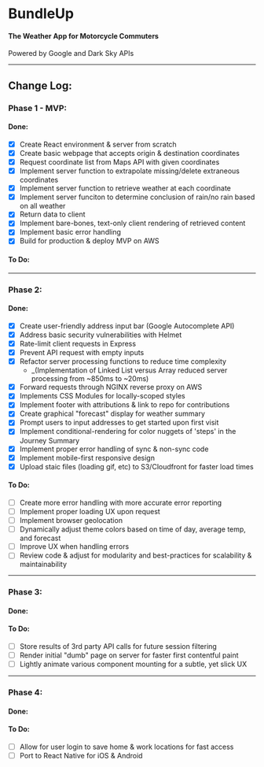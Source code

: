 # BundleUp
#### The Weather App for Motorcycle Commuters
<p>Powered by Google and Dark Sky APIs</p>

***

## Change Log:

### Phase 1 - MVP: 
#### Done: 
- [x] Create React environment & server from scratch
- [x] Create basic webpage that accepts origin & destination coordinates
- [x] Request coordinate list from Maps API with given coordinates
- [x] Implement server function to extrapolate missing/delete extraneous coordinates
- [x] Implement server function to retrieve weather at each coordinate 
- [x] Implement server funciton to determine conclusion of rain/no rain based on all weather
- [x] Return data to client
- [x] Implement bare-bones, text-only client rendering of retrieved content
- [x] Implement basic error handling
- [x] Build for production & deploy MVP on AWS

#### To Do:

***

### Phase 2:  
#### Done:
- [x] Create user-friendly address input bar (Google Autocomplete API)
- [x] Address basic security vulnerabilities with Helmet
- [x] Rate-limit client requests in Express
- [x] Prevent API request with empty inputs
- [x] Refactor server processing functions to reduce time complexity 
  - _(Implementation of Linked List versus Array reduced server processing from ~850ms to ~20ms)
- [x] Forward requests through NGINX reverse proxy on AWS
- [x] Implements CSS Modules for locally-scoped styles
- [x] Implement footer with attributions & link to repo for contributions
- [x] Create graphical "forecast" display for weather summary
- [x] Prompt users to input addresses to get started upon first visit
- [x] Implement conditional-rendering for color nuggets of 'steps' in the Journey Summary
- [x] Implement proper error handling of sync & non-sync code
- [x] Implement mobile-first responsive design
- [x] Upload staic files (loading gif, etc) to S3/Cloudfront for faster load times

#### To Do: 
- [ ] Create more error handling with more accurate error reporting
- [ ] Implement proper loading UX upon request
- [ ] Implement browser geolocation
- [ ] Dynamically adjust theme colors based on time of day, average temp, and forecast
- [ ] Improve UX when handling errors
- [ ] Review code & adjust for modularity and best-practices for scalability & maintainability

***

### Phase 3:
#### Done: 

#### To Do: 
- [ ] Store results of 3rd party API calls for future session filtering
- [ ] Render initial "dumb" page on server for faster first contentful paint
- [ ] Lightly animate various component mounting for a subtle, yet slick UX

***

### Phase 4: 
#### Done: 

#### To Do: 
- [ ] Allow for user login to save home & work locations for fast access
- [ ] Port to React Native for iOS & Android
